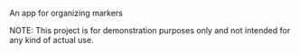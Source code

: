 An app for organizing markers

NOTE: This project is for demonstration purposes only and not intended for any kind of actual use.